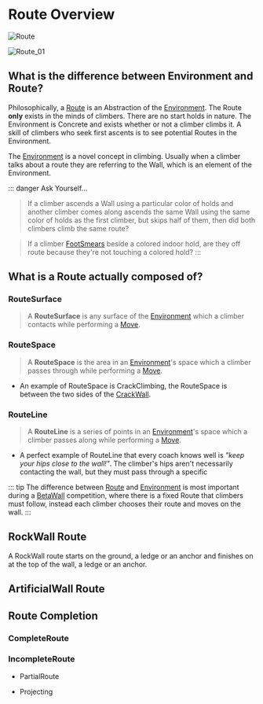 # Route Overview

![Route](/Route.png)

![Route_01](/Route_01.png)


## What is the difference between Environment and Route?

Philosophically, a [Route](/reference/Route/RouteOverview) is an Abstraction of the [Environment](/reference/Environment/EnvironmentOverview). The Route **only** exists in the minds of climbers. There are no start holds in nature. The Environment is Concrete and exists whether or not a climber climbs it. A skill of climbers who seek first ascents is to see potential Routes in the Environment.

The [Environment](/reference/Envrionment/EnvironmentOverview) is a novel concept in climbing. Usually when a climber talks about a route they are referring to the Wall, which is an element of the Environment.

::: danger Ask Yourself...
> If a climber ascends a Wall using a particular color of holds and another climber comes along ascends the same Wall using the same color of holds as the first climber, but skips half of them, then did both climbers climb the same route?


> If a climber [FootSmears](/reference/Move/FootMove/FootSmear) beside a colored indoor hold, are they off route because they're not touching a colored hold?
:::

## What is a Route actually composed of?

### RouteSurface

> A **RouteSurface** is any surface of the [Environment](/reference/Envrionment/EnvironmentOverview) which a climber contacts while performing a [Move](/reference/Move/MoveOverview).

### RouteSpace
> A **RouteSpace** is the area in an [Environment](/reference/Envrionment/EnvironmentOverview)'s space which a climber passes through while performing a [Move](/reference/Move/MoveOverview).

- An example of RouteSpace is CrackClimbing, the RouteSpace is between the two sides of the [CrackWall](). 


### RouteLine
> A **RouteLine** is a series of points in an [Environment](/reference/Envrionment/EnvironmentOverview)'s space which a climber passes along while performing a [Move](/reference/Move/MoveOverview). 

- A perfect example of RouteLine that every coach knows well is *"keep your hips close to the wall!"*. The climber's hips aren't necessarily contacting the wall, but they must pass through a specific


::: tip 
The difference between [Route](/reference/Route/RouteOverview) and [Environment](/reference/Envrionment/EnvironmentOverview) is most important during a [BetaWall](/reference/CompType/BetaWall) competition, where there is a fixed Route that climbers must follow, instead each climber chooses their route and moves on the wall.
:::


## RockWall Route

A RockWall route starts on the ground, a ledge or an anchor and finishes on at the top of the wall, a ledge or an anchor.


## ArtificialWall Route




## Route Completion

### CompleteRoute

### IncompleteRoute

- PartialRoute

- Projecting